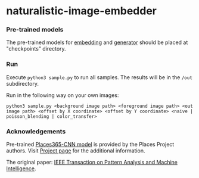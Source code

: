 # naturalistic-image-embedder

### Pre-trained models
The pre-trained models for [embedding](https://disk.yandex.ru/d/Cn_5wbw_bQcugg) and [generator](https://disk.yandex.ru/d/QoCi6cz0ulZp8g) should be placed at "checkpoints" directory.

### Run

Execute `python3 sample.py` to run all samples. The results will be in the `/out` subdirectory.

Run in the following way on your own images:
```
python3 sample.py <background image path> <foreground image path> <out image path> <offset by X coordinate> <offset by Y coordinate> <naive | poisson_blending | color_transfer>
```

### Acknowledgements

Pre-trained [Places365-CNN model](naturalistic_image_embedder/third_party/io_classification/wideresnet18_places365.pth.tar) is provided by the Places Project authors. Visit [Project page](http://places2.csail.mit.edu) for the additional information. 

The original paper: [IEEE Transaction on Pattern Analysis and Machine Intelligence](http://places2.csail.mit.edu/PAMI_places.pdf).
